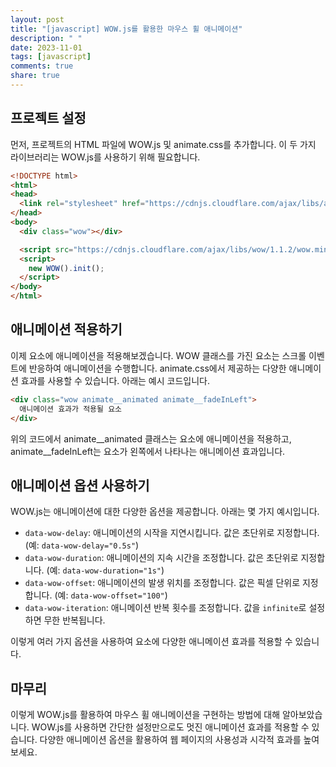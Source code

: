 ```yaml
---
layout: post
title: "[javascript] WOW.js를 활용한 마우스 휠 애니메이션"
description: " "
date: 2023-11-01
tags: [javascript]
comments: true
share: true
---
```


## 프로젝트 설정

먼저, 프로젝트의 HTML 파일에 WOW.js 및 animate.css를 추가합니다. 이 두 가지 라이브러리는 WOW.js를 사용하기 위해 필요합니다.

```html
<!DOCTYPE html>
<html>
<head>
  <link rel="stylesheet" href="https://cdnjs.cloudflare.com/ajax/libs/animate.css/3.7.2/animate.min.css">
</head>
<body>
  <div class="wow"></div>

  <script src="https://cdnjs.cloudflare.com/ajax/libs/wow/1.1.2/wow.min.js"></script>
  <script>
    new WOW().init();
  </script>
</body>
</html>
```

## 애니메이션 적용하기

이제 요소에 애니메이션을 적용해보겠습니다. WOW 클래스를 가진 요소는 스크롤 이벤트에 반응하여 애니메이션을 수행합니다. animate.css에서 제공하는 다양한 애니메이션 효과를 사용할 수 있습니다. 아래는 예시 코드입니다.

```html
<div class="wow animate__animated animate__fadeInLeft">
  애니메이션 효과가 적용될 요소
</div>
```

위의 코드에서 animate__animated 클래스는 요소에 애니메이션을 적용하고, animate__fadeInLeft는 요소가 왼쪽에서 나타나는 애니메이션 효과입니다.

## 애니메이션 옵션 사용하기

WOW.js는 애니메이션에 대한 다양한 옵션을 제공합니다. 아래는 몇 가지 예시입니다.

- `data-wow-delay`: 애니메이션의 시작을 지연시킵니다. 값은 초단위로 지정합니다. (예: `data-wow-delay="0.5s"`)
- `data-wow-duration`: 애니메이션의 지속 시간을 조정합니다. 값은 초단위로 지정합니다. (예: `data-wow-duration="1s"`)
- `data-wow-offset`: 애니메이션의 발생 위치를 조정합니다. 값은 픽셀 단위로 지정합니다. (예: `data-wow-offset="100"`)
- `data-wow-iteration`: 애니메이션 반복 횟수를 조정합니다. 값을 `infinite`로 설정하면 무한 반복됩니다.

이렇게 여러 가지 옵션을 사용하여 요소에 다양한 애니메이션 효과를 적용할 수 있습니다.

## 마무리

이렇게 WOW.js를 활용하여 마우스 휠 애니메이션을 구현하는 방법에 대해 알아보았습니다. WOW.js를 사용하면 간단한 설정만으로도 멋진 애니메이션 효과를 적용할 수 있습니다. 다양한 애니메이션 옵션을 활용하여 웹 페이지의 사용성과 시각적 효과를 높여보세요.